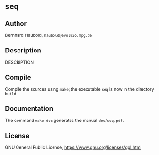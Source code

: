 # `seq`
## Author
Bernhard Haubold, `haubold@evolbio.mpg.de`
## Description
DESCRIPTION
## Compile
Compile the sources using `make`; the executable `seq` is now in the directory `build`
## Documentation
The command `make doc` generates the manual `doc/seq.pdf`.
## License
GNU General Public License, https://www.gnu.org/licenses/gpl.html
